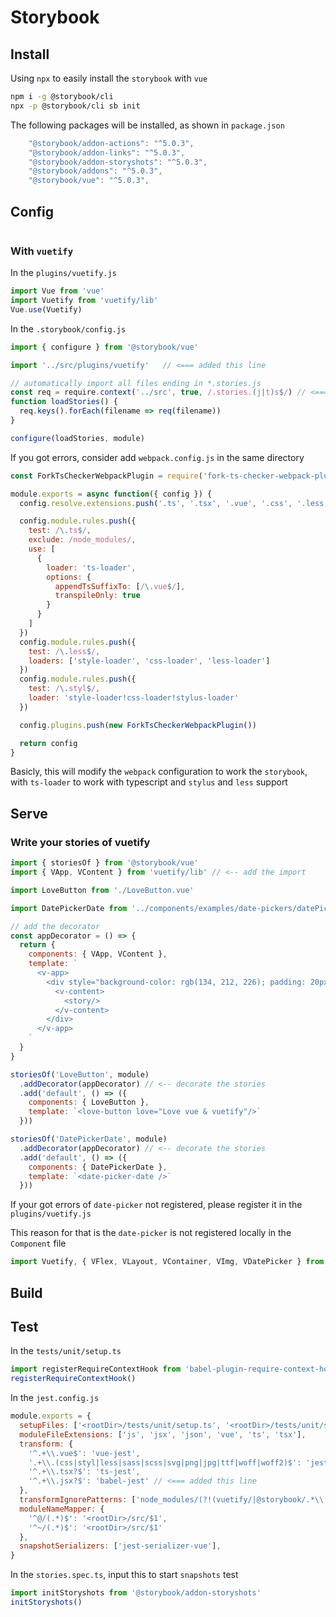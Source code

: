 # Storybook

## Install

Using `npx` to easily install the `storybook` with `vue`
```bash
npm i -g @storybook/cli 
npx -p @storybook/cli sb init
```

The following packages will be installed, as shown in `package.json`
```javascript
    "@storybook/addon-actions": "^5.0.3",
    "@storybook/addon-links": "^5.0.3",
    "@storybook/addon-storyshots": "^5.0.3",
    "@storybook/addons": "^5.0.3",
    "@storybook/vue": "^5.0.3",
```

## Config

```bash
```

### With `vuetify`

In the `plugins/vuetify.js`
```javascript
import Vue from 'vue'
import Vuetify from 'vuetify/lib'
Vue.use(Vuetify)

```

In the `.storybook/config.js`
```javascript
import { configure } from '@storybook/vue'

import '../src/plugins/vuetify'   // <=== added this line

// automatically import all files ending in *.stories.js
const req = require.context('../src', true, /.stories.(j|t)s$/) // <=== added js ts support here
function loadStories() {
  req.keys().forEach(filename => req(filename))
}

configure(loadStories, module)

```
If you got errors, consider add `webpack.config.js` in the same directory

```javascript
const ForkTsCheckerWebpackPlugin = require('fork-ts-checker-webpack-plugin')

module.exports = async function({ config }) {
  config.resolve.extensions.push('.ts', '.tsx', '.vue', '.css', '.less', '.scss', '.sass', '.html')

  config.module.rules.push({
    test: /\.ts$/,
    exclude: /node_modules/,
    use: [
      {
        loader: 'ts-loader',
        options: {
          appendTsSuffixTo: [/\.vue$/],
          transpileOnly: true
        }
      }
    ]
  })
  config.module.rules.push({
    test: /\.less$/,
    loaders: ['style-loader', 'css-loader', 'less-loader']
  })
  config.module.rules.push({
    test: /\.styl$/,
    loader: 'style-loader!css-loader!stylus-loader'
  })

  config.plugins.push(new ForkTsCheckerWebpackPlugin())

  return config
}
```
Basicly, this will modify the `webpack` configuration to work the `storybook`, with `ts-loader` to work with typescript and `stylus` and `less` support


## Serve

### Write your stories of vuetify

```javascript
import { storiesOf } from '@storybook/vue'
import { VApp, VContent } from 'vuetify/lib' // <-- add the import

import LoveButton from './LoveButton.vue'

import DatePickerDate from '../components/examples/date-pickers/datePickerDate.vue'

// add the decorator
const appDecorator = () => {
  return {
    components: { VApp, VContent },
    template: `
      <v-app>
        <div style="background-color: rgb(134, 212, 226); padding: 20px; width: 100%; height: 100%;">
          <v-content>
            <story/>
          </v-content>
        </div>
      </v-app>
    `
  }
}

storiesOf('LoveButton', module)
  .addDecorator(appDecorator) // <-- decorate the stories
  .add('default', () => ({
    components: { LoveButton },
    template: `<love-button love="Love vue & vuetify"/>`
  }))

storiesOf('DatePickerDate', module)
  .addDecorator(appDecorator) // <-- decorate the stories
  .add('default', () => ({
    components: { DatePickerDate },
    template: `<date-picker-date />`
  }))
```

If your got errors of `date-picker` not registered, please register it in the `plugins/vuetify.js`

This reason for that is the `date-picker` is not registered locally in the `Component` file

```javascript
import Vuetify, { VFlex, VLayout, VContainer, VImg, VDatePicker } from 'vuetify/lib'
```

## Build

## Test

In the `tests/unit/setup.ts`

```javascript
import registerRequireContextHook from 'babel-plugin-require-context-hook/register'
registerRequireContextHook()
```

In the `jest.config.js`

```javascript
module.exports = {
  setupFiles: ['<rootDir>/tests/unit/setup.ts', '<rootDir>/tests/unit/store-setup.ts'],
  moduleFileExtensions: ['js', 'jsx', 'json', 'vue', 'ts', 'tsx'],
  transform: {
    '^.+\\.vue$': 'vue-jest',
    '.+\\.(css|styl|less|sass|scss|svg|png|jpg|ttf|woff|woff2)$': 'jest-transform-stub',
    '^.+\\.tsx?$': 'ts-jest',
    '^.+\\.jsx?$': 'babel-jest' // <=== added this line 
  },
  transformIgnorePatterns: ['node_modules/(?!(vuetify/|@storybook/.*\\.vue$))'], // <=== added this line
  moduleNameMapper: {
    '^@/(.*)$': '<rootDir>/src/$1',
    '^~/(.*)$': '<rootDir>/src/$1'
  },
  snapshotSerializers: ['jest-serializer-vue'],
}
```

In the `stories.spec.ts`, input this to start `snapshots` test

```javascript
import initStoryshots from '@storybook/addon-storyshots'
initStoryshots()
```
